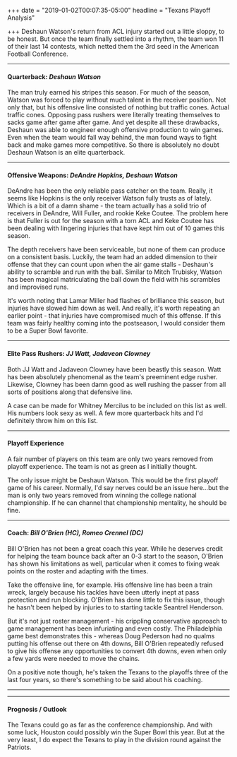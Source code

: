 +++
date = "2019-01-02T00:07:35-05:00"
headline = "Texans Playoff Analysis"

+++
Deshaun Watson's return from ACL injury started out a little sloppy, to be honest. But once the team finally settled into a rhythm, the team won 11 of their last 14 contests, which netted them the 3rd seed in the American Football Conference.

***

#### Quarterback: _Deshaun Watson_

The man truly earned his stripes this season. For much of the season, Watson was forced to play without much talent in the receiver position. Not only that, but his offensive line consisted of nothing but traffic cones. Actual traffic cones. Opposing pass rushers were literally treating themselves to sacks game after game after game. And yet despite all these drawbacks, Deshaun was able to engineer enough offensive production to win games. Even when the team would fall way behind, the man found ways to fight back and make games more competitive. So there is absolutely no doubt Deshaun Watson is an elite quarterback.

***

#### Offensive Weapons: _DeAndre Hopkins, Deshaun Watson_

DeAndre has been the only reliable pass catcher on the team. Really, it seems like Hopkins is the only receiver Watson fully trusts as of lately. Which is a bit of a damn shame - the team actually has a solid trio of receivers in DeAndre, Will Fuller, and rookie Keke Coutee. The problem here is that Fuller is out for the season with a torn ACL and Keke Coutee has been dealing with lingering injuries that have kept him out of 10 games this season.

The depth receivers have been serviceable, but none of them can produce on a consistent basis. Luckily, the team had an added dimension to their offense that they can count upon when the air game stalls - Deshaun's ability to scramble and run with the ball. Similar to Mitch Trubisky, Watson has been magical matriculating the ball down the field with his scrambles and improvised runs.

It's worth noting that Lamar Miller had flashes of brilliance this season, but injuries have slowed him down as well. And really, it's worth repeating an earlier point - that injuries have compromised much of this offense. If this team was fairly healthy coming into the postseason, I would consider them to be a Super Bowl favorite.

***

#### Elite Pass Rushers: _JJ Watt, Jadaveon Clowney_

Both JJ Watt and Jadaveon Clowney have been beastly this season. Watt has been absolutely phenomenal as the team's preeminent edge rusher. Likewise, Clowney has been damn good as well rushing the passer from all sorts of positions along that defensive line.

A case can be made for Whitney Mercilus to be included on this list as well. His numbers look sexy as well. A few more quarterback hits and I'd definitely throw him on this list.

***

#### Playoff Experience

A fair number of players on this team are only two years removed from playoff experience. The team is not as green as I initially thought.

The only issue might be Deshaun Watson. This would be the first playoff game of his career. Normally, I'd say nerves could be an issue here...but the man is only two years removed from winning the college national championship. If he can channel that championship mentality, he should be fine.

***

#### Coach: _Bill O'Brien (HC), Romeo Crennel (DC)_

Bill O'Brien has not been a great coach this year. While he deserves credit for helping the team bounce back after an 0-3 start to the season, O'Brien has shown his limitations as well, particular when it comes to fixing weak points on the roster and adapting with the times.

Take the offensive line, for example. His offensive line has been a train wreck, largely because his tackles have been utterly inept at pass protection and run blocking. O'Brien has done little to fix this issue, though he hasn't been helped by injuries to to starting tackle Seantrel Henderson.

But it's not just roster management - his crippling conservative approach to game management has been infuriating and even costly. The Philadelphia game best demonstrates this - whereas Doug Pederson had no qualms putting his offense out there on 4th downs, Bill O'Brien repeatedly refused to give his offense any opportunities to convert 4th downs, even when only a few yards were needed to move the chains.

On a positive note though, he's taken the Texans to the playoffs three of the last four years, so there's something to be said about his coaching.

***

***

#### Prognosis / Outlook

The Texans could go as far as the conference championship. And with some luck, Houston could possibly win the Super Bowl this year. But at the very least, I do expect the Texans to play in the division round against the Patriots.
